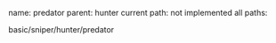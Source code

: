name: predator
parent: hunter
current path: not implemented
all paths:

  basic/sniper/hunter/predator
